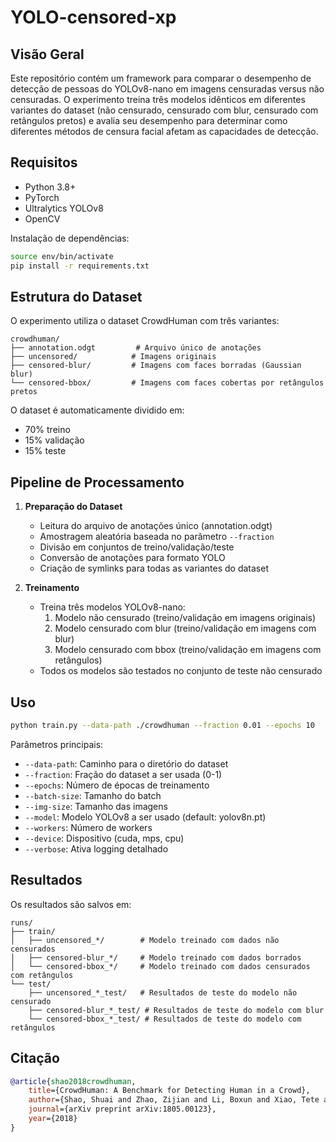# YOLO-censored-xp

## Visão Geral

Este repositório contém um framework para comparar o desempenho de detecção de pessoas do YOLOv8-nano em imagens censuradas versus não censuradas. O experimento treina três modelos idênticos em diferentes variantes do dataset (não censurado, censurado com blur, censurado com retângulos pretos) e avalia seu desempenho para determinar como diferentes métodos de censura facial afetam as capacidades de detecção.

## Requisitos

- Python 3.8+
- PyTorch
- Ultralytics YOLOv8
- OpenCV

Instalação de dependências:

```bash
source env/bin/activate
pip install -r requirements.txt
```

## Estrutura do Dataset

O experimento utiliza o dataset CrowdHuman com três variantes:

```
crowdhuman/
├── annotation.odgt         # Arquivo único de anotações
├── uncensored/            # Imagens originais
├── censored-blur/         # Imagens com faces borradas (Gaussian blur)
└── censored-bbox/         # Imagens com faces cobertas por retângulos pretos
```

O dataset é automaticamente dividido em:

- 70% treino
- 15% validação
- 15% teste

## Pipeline de Processamento

1. **Preparação do Dataset**

   - Leitura do arquivo de anotações único (annotation.odgt)
   - Amostragem aleatória baseada no parâmetro `--fraction`
   - Divisão em conjuntos de treino/validação/teste
   - Conversão de anotações para formato YOLO
   - Criação de symlinks para todas as variantes do dataset

2. **Treinamento**
   - Treina três modelos YOLOv8-nano:
     1. Modelo não censurado (treino/validação em imagens originais)
     2. Modelo censurado com blur (treino/validação em imagens com blur)
     3. Modelo censurado com bbox (treino/validação em imagens com retângulos)
   - Todos os modelos são testados no conjunto de teste não censurado

## Uso

```bash
python train.py --data-path ./crowdhuman --fraction 0.01 --epochs 10
```

Parâmetros principais:

- `--data-path`: Caminho para o diretório do dataset
- `--fraction`: Fração do dataset a ser usada (0-1)
- `--epochs`: Número de épocas de treinamento
- `--batch-size`: Tamanho do batch
- `--img-size`: Tamanho das imagens
- `--model`: Modelo YOLOv8 a ser usado (default: yolov8n.pt)
- `--workers`: Número de workers
- `--device`: Dispositivo (cuda, mps, cpu)
- `--verbose`: Ativa logging detalhado

## Resultados

Os resultados são salvos em:

```
runs/
├── train/
│   ├── uncensored_*/        # Modelo treinado com dados não censurados
│   ├── censored-blur_*/     # Modelo treinado com dados borrados
│   └── censored-bbox_*/     # Modelo treinado com dados censurados com retângulos
└── test/
    ├── uncensored_*_test/   # Resultados de teste do modelo não censurado
    ├── censored-blur_*_test/ # Resultados de teste do modelo com blur
    └── censored-bbox_*_test/ # Resultados de teste do modelo com retângulos
```

## Citação

```bibtex
@article{shao2018crowdhuman,
    title={CrowdHuman: A Benchmark for Detecting Human in a Crowd},
    author={Shao, Shuai and Zhao, Zijian and Li, Boxun and Xiao, Tete and Yu, Gang and Zhang, Xiangyu and Sun, Jian},
    journal={arXiv preprint arXiv:1805.00123},
    year={2018}
}
```
